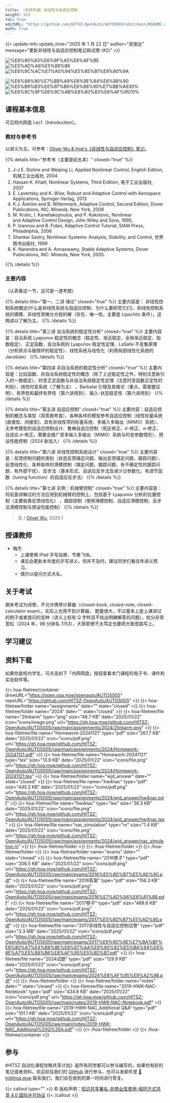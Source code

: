```yaml
---
title: （本研共通）非线性与自适应控制
weight: 424
toc: true
editURL: "https://github.com/HITSZ-OpenAuto/AUTO5005/edit/main/README.md"
math: true
---
```


{{< update-info update_time="2025 年 1 月 22 日" author="吴俊达" message="更新非线性与自适应控制笔记和试卷 (#2)" >}}

<div class="hoa-badge">

![%E8%80%83%E6%9F%A5%E8%AF%BE](https://img.shields.io/badge/%E8%80%83%E6%9F%A5%E8%AF%BE-green)
![%E5%AD%A6%E5%88%86](https://img.shields.io/badge/%E5%AD%A6%E5%88%86-2-moccasin)
![%E6%9C%AC%E7%A0%94%E5%85%B1%E9%80%9A](https://img.shields.io/badge/%E6%9C%AC%E7%A0%94%E5%85%B1%E9%80%9A-lightskyblue)

![%E6%88%90%E7%BB%A9%E6%9E%84%E6%88%90](https://img.shields.io/badge/%E6%88%90%E7%BB%A9%E6%9E%84%E6%88%90-gold)
![%E5%B9%B3%E6%97%B6%E6%88%90%E7%BB%A930%](https://img.shields.io/badge/%E5%B9%B3%E6%97%B6%E6%88%90%E7%BB%A9-30%25-wheat)
![%E6%9C%9F%E6%9C%AB%E8%80%83%E8%AF%9570%](https://img.shields.io/badge/%E6%9C%9F%E6%9C%AB%E8%80%83%E8%AF%95-70%25-wheat)

</div>

## 课程基本信息

可见校内网盘 Lec1（Introduction）。

### 教材与参考书

以讲义为主。可参考：[Oliver Wu & Hye's《非线性与自适应控制》笔记](https://oliverwu.top/nac.html)。

{{% details title="参考书（主要是前五本）" closed="true" %}}

1. J-J E. Slotine and Weiping Li, Applied Nonlinear Control, English Edition, 机械工业出版社, 2004
2. Hassan K. Khalil, Nonlinear Systems, Third Eidition, 电子工业出版社, 2007
3. E. Lavertsky and K. Wise, Robust and Adaptive Control with Aerospace Applications, Springer-Verlag, 2013
4. K.J. Åström and B. Wittenmark, Adaptive Control, Second Edition, Dover Publications, INC. Mineola, New York, 2008
5. M. Krstic, I. Kanellakopoulos, and P. Kokotovic, Nonlinear and Adaptive Control Design, John Wiley and Sons, 1995.
6. P. Ioannou and B. Fidan, Adaptive Control  Tutorial, SIAM Press, Philadelphia, 2006
7. Shankar Sastry, Nonlinear Systems: Analysis, Stability, and Control, 世界图书出版社, 1999
8. K. Narendra and A. Annaswamy, Stable Adaptive Systems, Dover Publications, INC. Mineola, New York, 2005.

{{% /details %}}

### 主要内容

（认真看这一节，这可是一道考题）

{{% details title="第一、二讲 绪论" closed="true" %}}
主要内容是： 非线性控制系统概述(什么是非线性系统与自适应控制、为什么要研究它们)、非线性控制系统的建模、非线性常微分方程的解（存在、唯一性，主要是 Lipschitz 条件）。这两讲以了解为主。
{{% /details %}}

{{% details title="第三讲 自治系统的稳定性分析" closed="true" %}}
主要内容是：自治系统 Lyapunov 稳定性的概念（稳定性、渐近稳定、全局渐近稳定、指数稳定）、正定函数、自治系统的 Lyapunov 稳定性定理、LaSalle 不变集原理（分析原点与极限环的稳定性）、线性系统与线性化（利用局部线性化系统的 Jacobian）
{{% /details %}}

{{% details title="第四讲 非自治系统的稳定性分析" closed="true" %}}
主要内容是：比较函数、非自治系统稳定性的概念（除了上述稳定性之外，特别注意新引入的一致稳定）、时变正定函数与非自治系统稳定性定理（注意时变函数正定性的判别）、线性时变系统（了解为主） 、Barbalat 引理及其推论（重点，需掌握证明）、有界性和最终有界性（第六讲用到）、输入-状态稳定性（第六讲用到）
{{% /details %}}

{{% details title="第五讲 自适应控制" closed="true" %}}
主要内容：自适应控制的概念与类型（简答题考查）、各种各样的模型参考自适应控制（线性标量系统[直接型、间接型]、具有非线性项的标量系统、多输入多输出（MIMO）系统）、无参考模型的自适应控制设计、鲁棒自适应控制（死区修正、𝜎-修正、α-修正、自适应 𝜎-修正，需要会推广至多输入多输出（MIMO）系统与时变参数情形）、预设性能控制（2024 新加入）
{{% /details %}}

{{% details title="第六讲 非线性控制系统设计" closed="true" %}}
主要内容是：反馈控制问题的类别（状态反馈镇定问题、输出反馈镇定问题、跟踪问题）、反馈线性化、各种各样的滑模控制（镇定问题、跟踪问题、有不确定性的跟踪问题、有外部干扰）、反步法（基本形式、自适应反步法及减少过参数化、有调节函数（tuning function）的自适应反步法）
{{% /details %}}

{{% details title="第七讲 实例：机械臂控制" closed="true" %}}
主要内容是：将前面讲解过的方法应用到机械臂的控制上，包括基于 Lyapunov 分析的位置控制（主要依靠反馈线性化） 、跟踪控制（使用滑模控制、自适应滑模控制、反步法滑模控制与预设性能控制）
{{% /details %}}

> 文 / [Oliver Wu](https://github.com/OliverWu515), 2025.1

## 授课教师

- 梅杰
  - 上课使用 iPad 手写投屏，节奏飞快。
  - 课后会更新本年度的手写讲义，但并不及时。建议同学们看往年讲义预习。
  - 偶尔以提问方式点名。

## 关于考试

期末考试为闭卷、不允许携带计算器（closed-book, closed-note, closed-calculator exam）。实际上也用不到计算器。
题量很大，不过基本上是上课讲过的例子或者提问的变种（讲义上标有 Q 字样且不给出明确解答的问题）。给分非常宽松（2024 年，98 分排名 7/53），大家即使不太笃定也要把大致思路写上。

## 学习建议

## 资料下载

如果你是校内学生，可点击如下「内网网盘」按钮查看本门课程的电子书、课件和实验软件等。

{{< hoa-filetree/container driveURL="https://open.osa.moe/openauto/AUTO5005" repoURL="https://github.com/HITSZ-OpenAuto/AUTO5005" >}}
{{< hoa-filetree/folder name="assignments" date="" state="closed" >}}
{{< hoa-filetree/folder name="2024" date="" state="closed" >}}
{{< hoa-filetree/file name="2linkarm" type="png" size="48.7 KB" date="2025/01/22" icon="icons/image.png" url="https://gh.hoa.moe/github.com/HITSZ-OpenAuto/AUTO5005/raw/main/assignments/2024/2linkarm.png" >}}
{{< hoa-filetree/file name="Homework-20241121" type="pdf" size="267.7 KB" date="2025/01/22" icon="icons/pdf.png" url="https://gh.hoa.moe/github.com/HITSZ-OpenAuto/AUTO5005/raw/main/assignments/2024/Homework-20241121.pdf" >}}
{{< hoa-filetree/file name="Homework-20241121" type="tex" size="13.9 KB" date="2025/01/22" icon="icons/file.png" url="https://gh.hoa.moe/github.com/HITSZ-OpenAuto/AUTO5005/raw/main/assignments/2024/Homework-20241121.tex" >}}
{{< hoa-filetree/folder name="wjd_answer" date="" state="closed" >}}
{{< hoa-filetree/file name="hw4nac" type="pdf" size="445.3 KB" date="2025/01/22" icon="icons/pdf.png" url="https://gh.hoa.moe/github.com/HITSZ-OpenAuto/AUTO5005/raw/main/assignments/2024/wjd_answer/hw4nac.pdf" >}}
{{< hoa-filetree/file name="hw4nac" type="tex" size="36.3 KB" date="2025/01/22" icon="icons/file.png" url="https://gh.hoa.moe/github.com/HITSZ-OpenAuto/AUTO5005/raw/main/assignments/2024/wjd_answer/hw4nac.tex" >}}
{{< hoa-filetree/file name="nac_simulation" type="m" size="1.4 KB" date="2025/01/22" icon="icons/file.png" url="https://gh.hoa.moe/github.com/HITSZ-OpenAuto/AUTO5005/raw/main/assignments/2024/wjd_answer/nac_simulation.m" >}}
{{< /hoa-filetree/folder >}}
{{< /hoa-filetree/folder >}}
{{< /hoa-filetree/folder >}}
{{< hoa-filetree/folder name="exams" date="" state="closed" >}}
{{< hoa-filetree/file name="2016卷子" type="pdf" size="206.5 KB" date="2025/01/22" icon="icons/pdf.png" url="https://gh.hoa.moe/github.com/HITSZ-OpenAuto/AUTO5005/raw/main/exams/2016%E5%8D%B7%E5%AD%90.pdf" >}}
{{< hoa-filetree/file name="2016答案" type="pdf" size="156.3 KB" date="2025/01/22" icon="icons/pdf.png" url="https://gh.hoa.moe/github.com/HITSZ-OpenAuto/AUTO5005/raw/main/exams/2016%E7%AD%94%E6%A1%88.pdf" >}}
{{< hoa-filetree/file name="2017卷子" type="pdf" size="468.6 KB" date="2025/01/22" icon="icons/pdf.png" url="https://gh.hoa.moe/github.com/HITSZ-OpenAuto/AUTO5005/raw/main/exams/2017%E5%8D%B7%E5%AD%90.pdf" >}}
{{< hoa-filetree/file name="2017非线性与自适应控制试卷" type="pdf" size="3.3 MB" date="2025/01/22" icon="icons/pdf.png" url="https://gh.hoa.moe/github.com/HITSZ-OpenAuto/AUTO5005/raw/main/exams/2017%E9%9D%9E%E7%BA%BF%E6%80%A7%E4%B8%8E%E8%87%AA%E9%80%82%E5%BA%94%E6%8E%A7%E5%88%B6%E8%AF%95%E5%8D%B7.pdf" >}}
{{< hoa-filetree/file name="2024试题" type="pdf" size="129.9 KB" date="2025/01/22" icon="icons/pdf.png" url="https://gh.hoa.moe/github.com/HITSZ-OpenAuto/AUTO5005/raw/main/exams/2024%E8%AF%95%E9%A2%98.pdf" >}}
{{< /hoa-filetree/folder >}}
{{< hoa-filetree/folder name="notes" date="" state="closed" >}}
{{< hoa-filetree/file name="2019-HWK-NAC-Notebook" type="pdf" size="424.8 KB" date="2025/01/22" icon="icons/pdf.png" url="https://gh.hoa.moe/github.com/HITSZ-OpenAuto/AUTO5005/raw/main/notes/2019-HWK-NAC-Notebook.pdf" >}}
{{< hoa-filetree/file name="2019-HWK-NAC_Additional Q&A" type="pdf" size="101.1 KB" date="2025/01/22" icon="icons/pdf.png" url="https://gh.hoa.moe/github.com/HITSZ-OpenAuto/AUTO5005/raw/main/notes/2019-HWK-NAC_Additional%20Q%26A.pdf" >}}
{{< /hoa-filetree/folder >}}
{{< /hoa-filetree/container >}}

## 参与

《HITSZ 自动化课程攻略共享计划》是所有同学都可以参与编写的，如果你有好的笔记或者资料，欢迎前往我们的 [GitHub](https://github.com/HITSZ-OpenAuto) 进行参与，也可以发邮件至 [📮hi@hoa.moe](mailto:hi@hoa.moe) 联系我们，我们会在收到的第一时间进行答复。

{{< callout type="" >}}
  © 版权声明：[知识共享署名-非商业性使用-相同方式共享 4.0 国际许可协议](https://creativecommons.org/licenses/by-nc-sa/4.0/)
{{< /callout >}}

